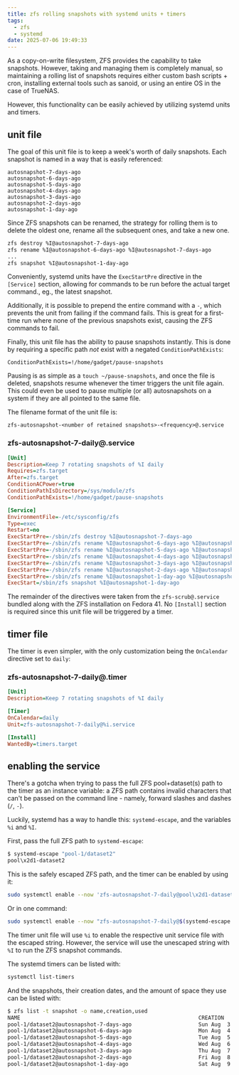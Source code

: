 ```yaml
---
title: zfs rolling snapshots with systemd units + timers
tags:
  - zfs
  - systemd
date: 2025-07-06 19:49:33
---
```



As a copy-on-write filesystem, ZFS provides the capability to take snapshots. However, taking and managing them is completely manual, so maintaining a rolling list of snapshots requires either custom bash scripts + cron, installing external tools such as sanoid, or using an entire OS in the case of TrueNAS.

However, this functionality can be easily achieved by utilizing systemd units and timers.

## unit file

The goal of this unit file is to keep a week's worth of daily snapshots. Each snapshot is named in a way that is easily referenced:

```
autosnapshot-7-days-ago
autosnapshot-6-days-ago
autosnapshot-5-days-ago
autosnapshot-4-days-ago
autosnapshot-3-days-ago
autosnapshot-2-days-ago
autosnapshot-1-day-ago
```

Since ZFS snapshots can be renamed, the strategy for rolling them is to delete the oldest one, rename all the subsequent ones, and take a new one.

```bash
zfs destroy %I@autosnapshot-7-days-ago
zfs rename %I@autosnapshot-6-days-ago %I@autosnapshot-7-days-ago
...
zfs snapshot %I@autosnapshot-1-day-ago
```

Conveniently, systemd units have the `ExecStartPre` directive in the `[Service]` section, allowing for commands to be run before the actual target command., eg., the latest snapshot. 

Additionally, it is possible to prepend the entire command with a `-`, which prevents the unit from failing if the command fails. This is great for a first-time run where none of the previous snapshots exist, causing the ZFS commands to fail.

Finally, this unit file has the ability to pause snapshots instantly. This is done by requiring a specific path _not_ exist with a negated `ConditionPathExists`:

```
ConditionPathExists=!/home/gadget/pause-snapshots
```

Pausing is as simple as a `touch ~/pause-snapshots`, and once the file is deleted, snapshots resume whenever the timer triggers the unit file again. This could even be used to pause multiple (or all) autosnapshots on a system if they are all pointed to the same file.

The filename format of the unit file is:

```
zfs-autosnapshot-<number of retained snapshots>-<frequency>@.service
```

### zfs-autosnapshot-7-daily@.service

```ini
[Unit]
Description=Keep 7 rotating snapshots of %I daily
Requires=zfs.target
After=zfs.target
ConditionACPower=true
ConditionPathIsDirectory=/sys/module/zfs
ConditionPathExists=!/home/gadget/pause-snapshots

[Service]
EnvironmentFile=-/etc/sysconfig/zfs
Type=exec
Restart=no
ExecStartPre=-/sbin/zfs destroy %I@autosnapshot-7-days-ago
ExecStartPre=-/sbin/zfs rename %I@autosnapshot-6-days-ago %I@autosnapshot-7-days-ago
ExecStartPre=-/sbin/zfs rename %I@autosnapshot-5-days-ago %I@autosnapshot-6-days-ago
ExecStartPre=-/sbin/zfs rename %I@autosnapshot-4-days-ago %I@autosnapshot-5-days-ago
ExecStartPre=-/sbin/zfs rename %I@autosnapshot-3-days-ago %I@autosnapshot-4-days-ago
ExecStartPre=-/sbin/zfs rename %I@autosnapshot-2-days-ago %I@autosnapshot-3-days-ago
ExecStartPre=-/sbin/zfs rename %I@autosnapshot-1-day-ago %I@autosnapshot-2-days-ago
ExecStart=/sbin/zfs snapshot %I@autosnapshot-1-day-ago
```

The remainder of the directives were taken from the `zfs-scrub@.service` bundled along with the ZFS installation on Fedora 41. No `[Install]` section is required since this unit file will be triggered by a timer.

## timer file

The timer is even simpler, with the only customization being the `OnCalendar` directive set to `daily`:

### zfs-autosnapshot-7-daily@.timer

```ini
[Unit]
Description=Keep 7 rotating snapshots of %I daily

[Timer]
OnCalendar=daily
Unit=zfs-autosnapshot-7-daily@%i.service

[Install]
WantedBy=timers.target
```

## enabling the service

There's a gotcha when trying to pass the full ZFS pool+dataset(s) path to the timer as an instance variable: a ZFS path contains invalid characters that can't be passed on the command line - namely, forward slashes and dashes (`/`, `-`).

Luckily, systemd has a way to handle this: `systemd-escape`, and the variables `%i` and `%I`.

First, pass the full ZFS path to `systemd-escape`:

```bash
$ systemd-escape "pool-1/dataset2"
pool\x2d1-dataset2
```

This is the safely escaped ZFS path, and the timer can be enabled by using it:

```bash
sudo systemctl enable --now 'zfs-autosnapshot-7-daily@pool\x2d1-dataset2.timer'
```

Or in one command:

```bash
sudo systemctl enable --now "zfs-autosnapshot-7-daily@$(systemd-escape 'pool-1/dataset2').timer"
```

The timer unit file will use `%i` to enable the respective unit service file with the escaped string. However, the service will use the unescaped string with `%I` to run the ZFS snapshot commands.

The systemd timers can be listed with:

```bash
systemctl list-timers
```

And the snapshots, their creation dates, and the amount of space they use can be listed with:

```bash
$ zfs list -t snapshot -o name,creation,used
NAME                                                        CREATION                USED
pool-1/dataset2@autosnapshot-7-days-ago                     Sun Aug  3  0:00 2025     0B
pool-1/dataset2@autosnapshot-6-days-ago                     Mon Aug  4  0:00 2025     0B
pool-1/dataset2@autosnapshot-5-days-ago                     Tue Aug  5  0:00 2025     0B
pool-1/dataset2@autosnapshot-4-days-ago                     Wed Aug  6  0:00 2025   432K
pool-1/dataset2@autosnapshot-3-days-ago                     Thu Aug  7  0:00 2025     0B
pool-1/dataset2@autosnapshot-2-days-ago                     Fri Aug  8  0:00 2025     0B
pool-1/dataset2@autosnapshot-1-day-ago                      Sat Aug  9  0:00 2025     0B
```

